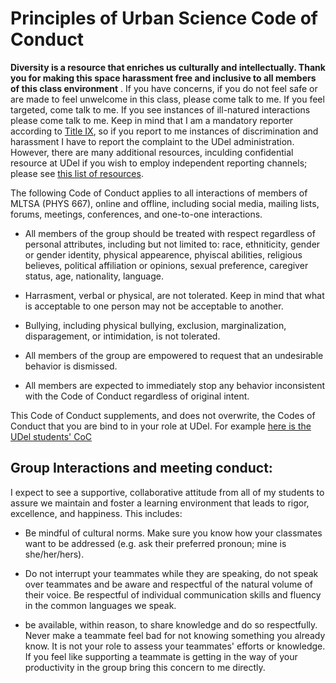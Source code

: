 # Principles of Urban Science Code of Conduct


**Diversity is a resource that enriches us culturally and intellectually. 
Thank you for making this space harassment free and inclusive to all members of this class environment**
. If you have concerns, if you do not feel safe or are made to feel unwelcome in this class, 
please come talk to me. If you feel targeted, come talk to me. 
If you see instances of ill-natured interactions please come talk to me. 
Keep in mind that I am a mandatory reporter according to 
[Title IX](https://sites.udel.edu/sexualmisconduct/how-to-report/guidelines-for-reporting/), so if you report to me instances of discrimination and harassment I have to report the complaint to the UDel administration. However, there are many additional resources, inculding confidential resource at UDel if you wish to employ independent reporting channels; 
please see [this list of resources](UDelResources.md). 

The following Code of Conduct applies to all interactions of members of MLTSA (PHYS 667), online and offline,
including social media, mailing lists, forums, meetings, conferences, and one-to-one interactions.

- All members of the group should be treated with respect regardless of personal attributes, 
including but not limited to: race, ethniticity, gender or gender identity, physical appearence, 
phyiscal abilities, religious believes, political affiliation or opinions, sexual preference, 
caregiver status, age, nationality, language. 

- Harrasment, verbal or physical, are not tolerated. 
Keep in mind that what is acceptable to one person may not be acceptable to another.  

- Bullying, including physical bullying, exclusion, marginalization, disparagement, or intimidation, 
is not tolerated. 

- All members of the group are empowered to request that an undesirable behavior is dismissed. 
 
- All members are expected to immediately stop any behavior inconsistent with the Code of Conduct 
regardless of original intent.
 
This Code of Conduct supplements, and does not overwrite, 
the Codes of Conduct that you are bind to in your role at UDel. 
For example [here is the UDel students' CoC](http://www1.udel.edu/stuguide/18-19/code.html)
 
## Group Interactions and meeting conduct:

I expect to see a supportive, collaborative attitude from all of my students to assure we maintain and foster 
a learning environment that leads to rigor, excellence, and happiness. This includes:  

- Be mindful of cultural norms. Make sure you know how your classmates want to be addressed 
(e.g. ask their preferred pronoun; mine is she/her/hers). 

- Do not interrupt your teammates while they are speaking, do not speak over teammates and be aware 
and respectful of the natural volume of their voice. 
Be respectful of individual communication skills and fluency in the common languages we speak. 
 
- be available, within reason, to share knowledge and do so respectfully. 
Never make a teammate feel bad for not knowing something you already know. 
It is not your role to assess your teammates' efforts or knowledge. 
If you feel like supporting a teammate is getting in the way of your productivity 
in the group bring this concern to me directly.

